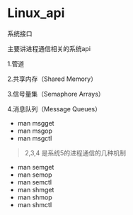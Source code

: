 # Linux_api
系统接口

主要讲进程通信相关的系统api





1.管道

2.共享内存（Shared Memory）

3.信号量集（Semaphore Arrays）
 
4.消息队列（Message Queues）

* man msgget
* man msgop
* man msgctl




> 2,3,4 是系统5的进程通信的几种机制

* man semget
* man semop
* man semctl
* man shmget
* man shmop
* man shmctl
